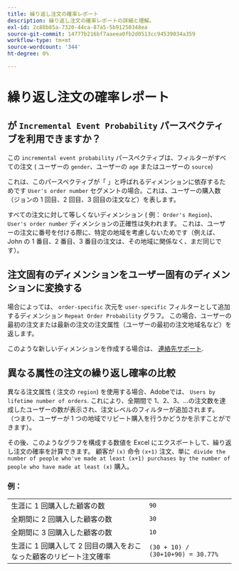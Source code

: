 ```yaml
---
title: 繰り返し注文の確率レポート
description: 繰り返し注文の確率レポートの詳細と理解。
exl-id: 2c88b85a-7320-44ca-87a5-5b91250348ea
source-git-commit: 14777b216bf7aaeea0fb2d0513cc94539034a359
workflow-type: tm+mt
source-wordcount: '344'
ht-degree: 0%

---
```


# 繰り返し注文の確率レポート

## が `Incremental Event Probability` パースペクティブを利用できますか？

この `incremental event probability` パースペクティブは、フィルターがすべての注文 ( ユーザーの `gender`、ユーザーの `age` またはユーザーの `source`)

これは、このパースペクティブが「 」と呼ばれるディメンションに依存するためです `User's order number` セグメントの場合。これは、ユーザーの購入数（ジョンの 1 回目、2 回目、3 回目の注文など）を表します。

すべての注文に対して等しくないディメンション ( 例： `Order's Region`)、 `User's order number` ディメンションの正確性は失われます。 これは、ユーザーの注文に番号を付ける際に、特定の地域を考慮しないためです（例えば、John の 1 番目、2 番目、3 番目の注文は、その地域に関係なく、まだ同じです）。

## 注文固有のディメンションをユーザー固有のディメンションに変換する

場合によっては、 `order-specific` 次元を `user-specific` フィルターとして追加するディメンション `Repeat Order Probability` グラフ。 この場合、ユーザーの最初の注文または最新の注文の注文属性（ユーザーの最初の注文地域名など）を返します。

このような新しいディメンションを作成する場合は、 [連絡先サポート](https://experienceleague.adobe.com/docs/commerce-knowledge-base/kb/troubleshooting/miscellaneous/mbi-service-policies.html?lang=en).

## 異なる属性の注文の繰り返し確率の比較

異なる注文属性 ( 注文の `region`) を使用する場合、Adobeでは、 `Users by lifetime number of orders`. これにより、全期間で 1、2、3、...の注文数を達成したユーザーの数が表示され、注文レベルのフィルターが追加されます。 （つまり、ユーザーが 1 つの地域でリピート購入を行うかどうかを示すことができます）。

その後、このようなグラフを構成する数値を Excel にエクスポートして、繰り返し注文の確率を計算できます。 顧客が `(x)` 命令 `(x+1)` 注文、単に` divide the number of people who've made at least (x+1) purchases by the number of people who have made at least (x)` 購入。

### 例：

|  |  |
|---|---|
| 生涯に 1 回購入した顧客の数 | `90` |
| 全期間に 2 回購入した顧客の数 | `30` |
| 全期間に 3 回購入した顧客の数 | `10` |
| 生涯に 1 回購入して 2 回目の購入をおこなった顧客のリピート注文確率 | `(30 + 10) / (30+10+90) = 30.77%` |
